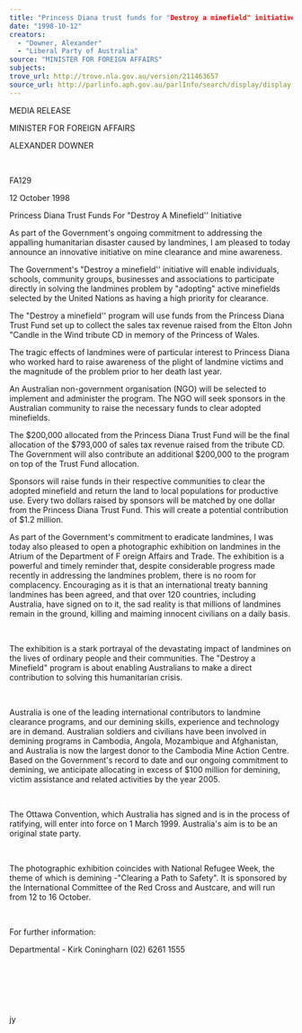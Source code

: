 ```yaml
---
title: "Princess Diana trust funds for "Destroy a minefield" initiative."
date: "1998-10-12"
creators:
  - "Downer, Alexander"
  - "Liberal Party of Australia"
source: "MINISTER FOR FOREIGN AFFAIRS"
subjects:
trove_url: http://trove.nla.gov.au/version/211463657
source_url: http://parlinfo.aph.gov.au/parlInfo/search/display/display.w3p;query=Id%3A%22media/pressrel/D0D05%22
---
```


   

  MEDIA RELEASE

  MINISTER FOR FOREIGN AFFAIRS

  ALEXANDER DOWNER

  

 FA129

  12 October 1998

  Princess Diana Trust Funds For "Destroy A Minefield'' Initiative

  As part of the Government's ongoing commitment to addressing the appalling 
humanitarian disaster caused by  landmines, I am pleased to today 
announce an innovative initiative on mine clearance and mine awareness.

 The Government's "Destroy 
a minefield'' initiative will enable individuals, schools, community 
groups, businesses and associations to participate directly in solving 
the landmines problem by "adopting" active minefields selected 
by the United Nations as having a high priority for clearance.

 The "Destroy a 
minefield'' program will use funds from the Princess Diana Trust Fund 
set up to collect the sales tax revenue raised from the Elton John "Candle 
in the Wind tribute CD in memory of the Princess of Wales.

 The tragic effects of 
landmines were of particular interest to Princess Diana who worked hard 
to raise awareness of the plight of landmine victims and the magnitude 
of the problem prior to her death last year.

 An Australian non-government 
organisation (NGO) will be selected to implement and administer the 
program. The NGO will seek sponsors in the Australian community to raise 
the necessary funds to clear adopted minefields.

 The $200,000 allocated 
from the Princess Diana Trust Fund will be the final allocation of the 
$793,000 of sales tax revenue raised from the tribute CD. The Government 
will also contribute an additional $200,000 to the program on top of 
the Trust Fund allocation.

 Sponsors will raise 
funds in their respective communities to clear the adopted minefield 
and return the land to local populations for productive use. Every two 
dollars raised by sponsors will be matched by one dollar from the Princess 
Diana Trust Fund. This will create a potential contribution of $1.2 
million.

  As part of the Government's commitment to eradicate landmines, I was 
today also pleased to open a photographic exhibition on landmines in 
the Atrium of the Department of F oreign Affairs and Trade. The 
exhibition is a powerful and timely reminder that, despite considerable 
progress made recently in addressing the landmines problem, there is 
no room for complacency. Encouraging as it is that an international 
treaty banning landmines has been agreed, and that over 120 countries, 
including Australia, have signed on to it, the sad reality is that millions 
of landmines remain in the ground, killing and maiming innocent civilians 
on a daily basis.

  

 The exhibition is a stark portrayal of the devastating 
impact of landmines on the lives of ordinary people and their communities. 
The "Destroy a Minefield" program is about enabling Australians 
to make a direct contribution to solving this humanitarian crisis.

  

 Australia is one of the leading international contributors 
to landmine clearance programs, and our demining skills, experience 
and technology are in demand. Australian soldiers and civilians have 
been involved in demining programs in Cambodia, Angola, Mozambique and 
Afghanistan, and Australia is now the largest donor to the Cambodia 
Mine Action Centre. Based on the Government's record to date and our 
ongoing commitment to demining, we anticipate allocating in excess of 
$100 million for demining, victim assistance and related activities 
by the year 2005.

  

 The Ottawa Convention, which Australia has signed 
and is in the process of ratifying, will enter into force on 1 March 
1999. Australia's aim is to be an original state party.

  

 The photographic exhibition coincides with National 
Refugee Week, the theme of which is demining -"Clearing a Path 
to Safety". It is sponsored by the International Committee of the 
Red Cross and Austcare, and will run from 12 to 16 October.

  

  For further information: 

  Departmental - Kirk Coningharn (02) 6261 1555

  

  

  

  jy


